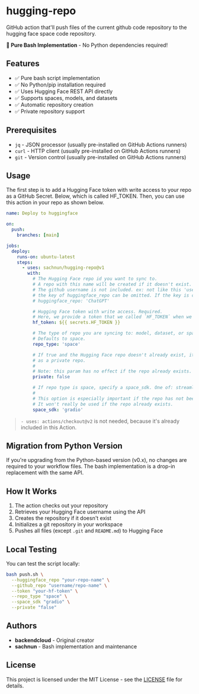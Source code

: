 # hugging-repo

GitHub action that'll push files of the current github code repository to the hugging face space code repository.

**🚀 Pure Bash Implementation** - No Python dependencies required!

## Features

- ✅ Pure bash script implementation
- ✅ No Python/pip installation required
- ✅ Uses Hugging Face REST API directly
- ✅ Supports spaces, models, and datasets
- ✅ Automatic repository creation
- ✅ Private repository support

## Prerequisites

- `jq` - JSON processor (usually pre-installed on GitHub Actions runners)
- `curl` - HTTP client (usually pre-installed on GitHub Actions runners)
- `git` - Version control (usually pre-installed on GitHub Actions runners)

## Usage

The first step is to add a Hugging Face token with write access to your repo as a GitHub Secret. Below, which is called HF_TOKEN. Then, you can use this action in your repo as shown below.

```yaml
name: Deploy to huggingface

on:
  push:
    branches: [main]

jobs:
  deploy:
    runs-on: ubuntu-latest
    steps:
      - uses: sachnun/hugging-repo@v1
        with:
          # The Hugging Face repo id you want to sync to.
          # A repo with this name will be created if it doesn't exist. Required.
          # The github username is not included. ex: not like this 'username/reponame', but like this: 'reponame'
          # the key of huggingface_repo can be omitted. If the key is commented out, it defaults to the same name as the Github repository.
          # huggingface_repo: 'ChatGPT'

          # Hugging Face token with write access. Required.
          # Here, we provide a token that we called `HF_TOKEN` when we added the secret to our GitHub repo.
          hf_token: ${{ secrets.HF_TOKEN }}

          # The type of repo you are syncing to: model, dataset, or space.
          # Defaults to space.
          repo_type: 'space'

          # If true and the Hugging Face repo doesn't already exist, it will be created
          # as a private repo.
          #
          # Note: this param has no effect if the repo already exists.
          private: false

          # If repo type is space, specify a space_sdk. One of: streamlit, gradio, or static
          #
          # This option is especially important if the repo has not been created yet.
          # It won't really be used if the repo already exists.
          space_sdk: 'gradio'
```

> `- uses: actions/checkout@v2` is not needed, because it's already included in this Action.

## Migration from Python Version

If you're upgrading from the Python-based version (v0.x), no changes are required to your workflow files. The bash implementation is a drop-in replacement with the same API.

## How It Works

1. The action checks out your repository
2. Retrieves your Hugging Face username using the API
3. Creates the repository if it doesn't exist
4. Initializes a git repository in your workspace
5. Pushes all files (except `.git` and `README.md`) to Hugging Face

## Local Testing

You can test the script locally:

```bash
bash push.sh \
  --huggingface_repo "your-repo-name" \
  --github_repo "username/repo-name" \
  --token "your-hf-token" \
  --repo_type "space" \
  --space_sdk "gradio" \
  --private "false"
```

## Authors

- **backendcloud** - Original creator
- **sachnun** - Bash implementation and maintenance

## License

This project is licensed under the MIT License - see the [LICENSE](LICENSE) file for details.